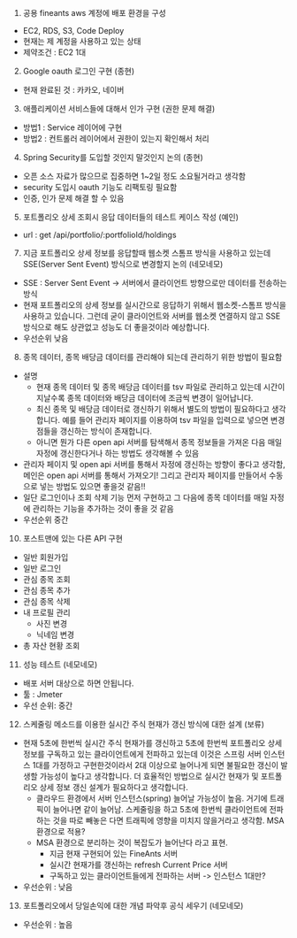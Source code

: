 1. 공용 fineants aws 계정에 배포 환경을 구성
- EC2, RDS, S3, Code Deploy
- 현재는 제 계정을 사용하고 있는 상태
- 제약조건 : EC2 1대

2. Google oauth 로그인 구현 (종현)
- 현재 완료된 것 : 카카오, 네이버

3. 애플리케이션 서비스들에 대해서 인가 구현 (권한 문제 해결)
- 방법1 : Service 레이어에 구현
- 방법2 : 컨트롤러 레이어에서 권한이 있는지 확인해서 처리

4. Spring Security를 도입할 것인지 말것인지 논의 (종현)
- 오픈 소스 자료가 많으므로 집중하면 1~2일 정도 소요될거라고 생각함
- security 도입시 oauth 기능도 리팩토링 필요함
- 인증, 인가 문제 해결 할 수 있음

5.  포트폴리오 상세 조회시 응답 데이터들의 테스트 케이스 작성 (예인)
- url : get /api/portfolio/:portfolioId/holdings

7. 지금 포트폴리오 상세 정보를 응답할때 웹소켓 스톰프 방식을 사용하고 있는데 SSE(Server Sent Event) 방식으로 변경할지 논의 (네모네모)
- SSE : Server Sent Event -> 서버에서 클라이언트 방향으로만 데이터를 전송하는 방식
- 현재 포트폴리오의 상세 정보를 실시간으로 응답하기 위해서 웹소켓-스톰프 방식을 사용하고 있습니다. 그런데 굳이 클라이언트와 서버를 웹소켓 연결하지 않고 SSE 방식으로 해도 상관없고 성능도 더 좋을것이라 예상합니다.
- 우선순위 낮음

8. 종목 데이터, 종목 배당금 데이터를 관리해야 되는데 관리하기 위한 방법이 필요함
- 설명
	- 현재 종목 데이터 및 종목 배당금 데이터를 tsv 파일로 관리하고 있는데 시간이 지날수록 종목 데이터와 배당금 데이터에 조금씩 변경이 일어납니다.
	- 최신 종목 및 배당금 데이터로 갱신하기 위해서 별도의 방법이 필요하다고 생각합니다. 예를 들어 관리자 페이지를 이용하여 tsv 파일을 입력으로 넣으면 변경점들을 갱신하는 방식이 존재합니다.
	- 아니면 뭔가 다른 open api 서버를 탐색해서 종목 정보들을 가져온 다음 매일 자정에 갱신한다거나 하는 방법도 생각해볼 수 있음
- 관리자 페이지 및 open api 서버를 통해서 자정에 갱신하는 방향이 좋다고 생각함, 메인은 open api 서버를 통해서 가져오기! 그리고 관리자 페이지를 만들어서 수동으로 넣는 방법도 있으면 좋을것 같음!!
- 일단 로그인이나 조회 삭제 기능 먼저 구현하고 그 다음에 종목 데이터를 매일 자정에 관리하는 기능을 추가하는 것이 좋을 것 같음
- 우선순위 중간


10. 포스트맨에 있는 다른 API 구현
- 일반 회원가입
- 일반 로그인
- 관심 종목 조회
- 관심 종목 추가
- 관심 종목 삭제
- 내 프로필 관리
	- 사진 변경
	- 닉네임 변경
- 총 자산 현황 조회

11. 성능 테스트 (네모네모)
- 배포 서버 대상으로 하면 안됩니다.
- 툴 : Jmeter
- 우선 순위: 중간

12. 스케줄링 메소드를 이용한 실시간 주식 현재가 갱신 방식에 대한 설계 (보류)
- 현재 5초에 한번씩 실시간 주식 현재가를 갱신하고 5초에 한번씩 포트폴리오 상세 정보를 구독하고 있는 클라이언트에게 전파하고 있는데 이것은 스프링 서버 인스턴스 1대를 가정하고 구현한것이라서 2대 이상으로 늘어나게 되면 불필요한 갱신이 발생할 가능성이 높다고 생각합니다. 더 효율적인 방법으로 실시간 현재가 및 포트폴리오 상세 정보 갱신 설계가 필요하다고 생각합니다.
	- 클라우드 환경에서 서버 인스턴스(spring) 늘어날 가능성이 높음. 거기에 트래픽이 늘어나면 같이 늘어남. 스케줄링을 하고 5초에 한번씩 클라이언트에 전파하는 것을 따로 빼놓은 다면 트래픽에 영향을 미치지 않을거라고 생각함. MSA 환경으로 적용?
	- MSA 환경으로 분리하는 것이 복잡도가 늘어난다 라고 표현. 
		- 지금 현재 구현되어 있는 FineAnts 서버
		- 실시간 현재가를 갱신하는 refresh Current Price 서버
		- 구독하고 있는 클라이언트들에게 전파하는 서버 -> 인스턴스 1대만?
- 우선순위 : 낮음

13. 포트폴리오에서 당일손익에 대한 개념 파악후 공식 세우기 (네모네모)
- 우선순위 : 높음